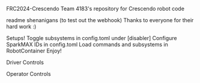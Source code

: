 FRC2024-Crescendo
Team 4183's repository for Crescendo robot code

readme shenanigans (to test out the webhook)
Thanks to everyone for their hard work :)

Setups!
Toggle subsystems in config.toml under [disabler]
Configure SparkMAX IDs in config.toml
Load commands and subsystems in RobotContainer
Enjoy!

Driver Controls

Operator Controls
